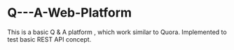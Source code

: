 # Q---A-Web-Platform
This is a basic Q &amp; A platform , which work similar to Quora. Implemented to test basic REST API concept.

